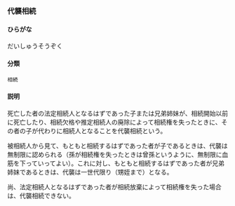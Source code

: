 <div style="display:none;">

## [あ行](securities-terms?id=あ行)
## [か行](securities-terms?id=か行)
## [さ行](securities-terms?id=さ行)
## [た行](securities-terms?id=た行)

</div>

### 代襲相続

#### ひらがな

だいしゅうそうぞく

#### 分類

`相続`

#### 説明

死亡した者の法定相続人となるはずであった子または兄弟姉妹が、相続開始以前に死亡したり、相続欠格や推定相続人の廃除によって相続権を失ったときに、その者の子が代わりに相続人となることを代襲相続という。
被相続人から見て、もともと相続するはずであった者が子であるときは、代襲は無制限に認められる（孫が相続権を失ったときは曾孫というように、無制限に血筋を下っていってよい）。これに対し、もともと相続するはずであった者が兄弟姉妹であるときは、代襲は一世代限り（甥姪まで）となる。
尚、法定相続人となるはずであった者が相続放棄によって相続権を失った場合は、代襲相続できない。

<div style="display:none;">

## [な行](securities-terms?id=な行)
## [は行](securities-terms?id=は行)
## [ま行](securities-terms?id=ま行)
## [や行](securities-terms?id=や行)
## [ら行](securities-terms?id=ら行)
## [わ行](securities-terms?id=わ行)
## [英数字・記号](securities-terms?id=英数字・記号)

</div>

